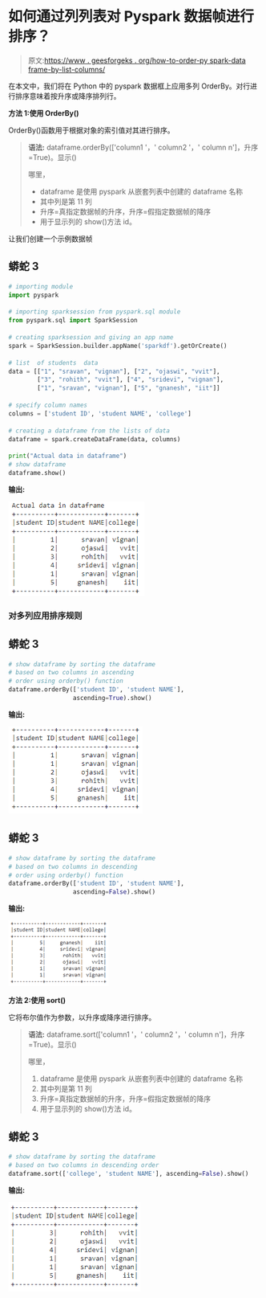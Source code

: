 # 如何通过列列表对 Pyspark 数据帧进行排序？

> 原文:[https://www . geesforgeks . org/how-to-order-py spark-data frame-by-list-columns/](https://www.geeksforgeeks.org/how-to-order-pyspark-dataframe-by-list-of-columns/)

在本文中，我们将在 Python 中的 pyspark 数据框上应用多列 OrderBy。对行进行排序意味着按升序或降序排列行。

**方法 1:使用 OrderBy()**

OrderBy()函数用于根据对象的索引值对其进行排序。

> **语法:** dataframe.orderBy(['column1 '，' column2 '，' column n']，升序=True)。显示()
> 
> 哪里，
> 
> *   dataframe 是使用 pyspark 从嵌套列表中创建的 dataframe 名称
> *   其中列是第 11 列
> *   升序=真指定数据帧的升序，升序=假指定数据帧的降序
> *   用于显示列的 show()方法 id。

让我们创建一个示例数据帧

## 蟒蛇 3

```py
# importing module
import pyspark

# importing sparksession from pyspark.sql module
from pyspark.sql import SparkSession

# creating sparksession and giving an app name
spark = SparkSession.builder.appName('sparkdf').getOrCreate()

# list  of students  data
data = [["1", "sravan", "vignan"], ["2", "ojaswi", "vvit"],
        ["3", "rohith", "vvit"], ["4", "sridevi", "vignan"],
        ["1", "sravan", "vignan"], ["5", "gnanesh", "iit"]]

# specify column names
columns = ['student ID', 'student NAME', 'college']

# creating a dataframe from the lists of data
dataframe = spark.createDataFrame(data, columns)

print("Actual data in dataframe")
# show dataframe
dataframe.show()
```

**输出:**

![](img/2f0d4d59c3b5f5394dd814afaf3dd2a5.png)

### 对多列应用排序规则

## 蟒蛇 3

```py
# show dataframe by sorting the dataframe 
# based on two columns in ascending
# order using orderby() function
dataframe.orderBy(['student ID', 'student NAME'],
                  ascending=True).show()
```

**输出:**

![](img/effaa6f060bca549066ff671c0bd7673.png)

## 蟒蛇 3

```py
# show dataframe by sorting the dataframe
# based on two columns in descending
# order using orderby() function
dataframe.orderBy(['student ID', 'student NAME'],
                  ascending=False).show()
```

**输出:**

![](img/1c99c4703c30d1b01538d4620cf67d7a.png)

**方法 2:使用 sort()**

它将布尔值作为参数，以升序或降序进行排序。

> **语法:** dataframe.sort(['column1 '，' column2 '，' column n']，升序=True)。显示()
> 
> 哪里，
> 
> 1.  dataframe 是使用 pyspark 从嵌套列表中创建的 dataframe 名称
> 2.  其中列是第 11 列
> 3.  升序=真指定数据帧的升序，升序=假指定数据帧的降序
> 4.  用于显示列的 show()方法 id。

## 蟒蛇 3

```py
# show dataframe by sorting the dataframe
# based on two columns in descending order
dataframe.sort(['college', 'student NAME'], ascending=False).show()
```

**输出:**

![](img/274dd1e1bbe09cb68f4359d7d13bf9dd.png)